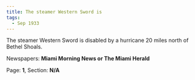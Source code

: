 ```yaml
---  
title: The steamer Western Sword is  
tags:  
  - Sep 1933  
---  
```

  
The steamer Western Sword is disabled by a hurricane 20 miles north of Bethel Shoals.  
  
Newspapers: **Miami Morning News or The Miami Herald**  
  
Page: **1**, Section: **N/A** 
